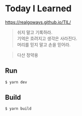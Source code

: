 # Today I Learned

https://realgoways.github.io/TIL/

> 쉬지 말고 기록하라.  
> 기억은 흐려지고 생각은 사라진다.  
> 머리를 믿지 말고 손을 믿어라.  

> 다산 정약용

## Run
```sh
$ yarn dev
```

## Build
```sh
$ yarn build
```
